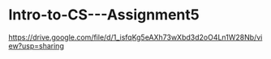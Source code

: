 # Intro-to-CS---Assignment5
https://drive.google.com/file/d/1_isfqKg5eAXh73wXbd3d2oO4Ln1W28Nb/view?usp=sharing
